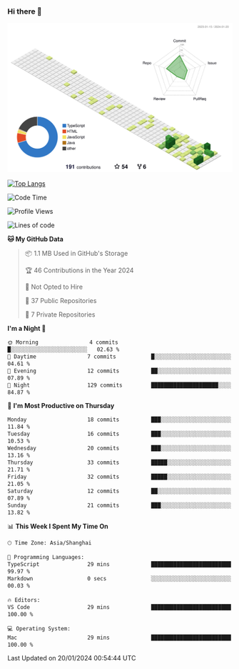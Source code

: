 ### Hi there 👋

![](./profile-3d-contrib/profile-green-animate.svg)

 

[![Top Langs](https://github-readme-stats.vercel.app/api/top-langs/?username=tonyljx)](https://github.com/anuraghazra/github-readme-stats)


 

<!--START_SECTION:waka-->
![Code Time](http://img.shields.io/badge/Code%20Time-118%20hrs%204%20mins-blue)

![Profile Views](http://img.shields.io/badge/Profile%20Views-30-blue)

![Lines of code](https://img.shields.io/badge/From%20Hello%20World%20I%27ve%20Written-246.1%20thousand%20lines%20of%20code-blue)

**🐱 My GitHub Data** 

> 📦 1.1 MB Used in GitHub's Storage 
 > 
> 🏆 46 Contributions in the Year 2024
 > 
> 🚫 Not Opted to Hire
 > 
> 📜 37 Public Repositories 
 > 
> 🔑 7 Private Repositories 
 > 
**I'm a Night 🦉** 

```text
🌞 Morning                4 commits           █░░░░░░░░░░░░░░░░░░░░░░░░   02.63 % 
🌆 Daytime                7 commits           █░░░░░░░░░░░░░░░░░░░░░░░░   04.61 % 
🌃 Evening                12 commits          ██░░░░░░░░░░░░░░░░░░░░░░░   07.89 % 
🌙 Night                  129 commits         █████████████████████░░░░   84.87 % 
```
📅 **I'm Most Productive on Thursday** 

```text
Monday                   18 commits          ███░░░░░░░░░░░░░░░░░░░░░░   11.84 % 
Tuesday                  16 commits          ███░░░░░░░░░░░░░░░░░░░░░░   10.53 % 
Wednesday                20 commits          ███░░░░░░░░░░░░░░░░░░░░░░   13.16 % 
Thursday                 33 commits          █████░░░░░░░░░░░░░░░░░░░░   21.71 % 
Friday                   32 commits          █████░░░░░░░░░░░░░░░░░░░░   21.05 % 
Saturday                 12 commits          ██░░░░░░░░░░░░░░░░░░░░░░░   07.89 % 
Sunday                   21 commits          ███░░░░░░░░░░░░░░░░░░░░░░   13.82 % 
```


📊 **This Week I Spent My Time On** 

```text
🕑︎ Time Zone: Asia/Shanghai

💬 Programming Languages: 
TypeScript               29 mins             █████████████████████████   99.97 % 
Markdown                 0 secs              ░░░░░░░░░░░░░░░░░░░░░░░░░   00.03 % 

🔥 Editors: 
VS Code                  29 mins             █████████████████████████   100.00 % 

💻 Operating System: 
Mac                      29 mins             █████████████████████████   100.00 % 
```


 Last Updated on 20/01/2024 00:54:44 UTC
<!--END_SECTION:waka-->
